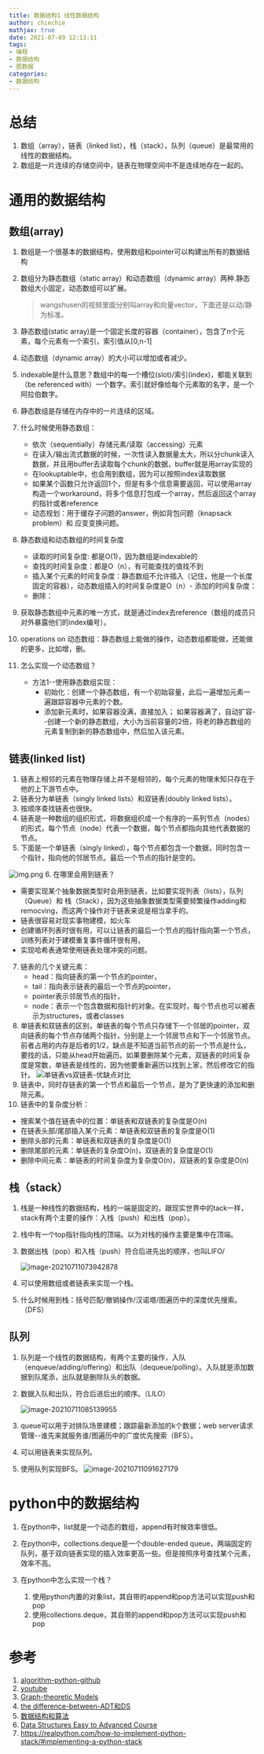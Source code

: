 ```yaml
---
title: 数据结构1 线性数据结构
author: chiechie
mathjax: true
date: 2021-07-09 12:13:11
tags:
- 编程
- 数据结构
- 图数据
categories: 
- 数据结构
---
```



# 总结

1. 数组（array），链表（linked list），栈（stack），队列（queue）是最常用的线性的数据结构。
2. 数组是一片连续的存储空间中，链表在物理空间中不是连续地存在一起的。

#  通用的数据结构

## 数组(array) 

1. 数组是一个很基本的数据结构，使用数组和pointer可以构建出所有的数据结构
1. 数组分为静态数组（static array）和动态数组（dynamic array）两种.静态数组大小固定，动态数组可以扩展。
  
   > wangshusen的视频里面分别叫array和向量vector，下面还是以动/静为标准。

2. 静态数组(static array)是一个固定长度的容器（container），包含了n个元素，每个元素有一个索引，索引值从[0,n-1]
3. 动态数组（dynamic array）的大小可以增加或者减少。
3. indexable是什么意思？数组中的每一个槽位(slot)/索引(index)，都能关联到（be referenced with）一个数字。索引就好像给每个元素取的名字，是一个阿拉伯数字。
4. 静态数组是存储在内存中的一片连续的区域。
5. 什么时候使用静态数组：
   - 依次（sequentially）存储元素/读取（accessing）元素
   - 在读入/输出流式数据的时候，一次性读入数据量太大，所以分chunk读入数据，并且用buffer去读取每个chunk的数据，buffer就是用array实现的
   - 在lookuptable中，也会用到数组，因为可以按照index读取数据
    - 如果某个函数只允许返回1个，但是有多个信息需要返回，可以使用array构造一个workaround，将多个信息打包成一个array，然后返回这个array的指针或者reference
    - 动态规划：用于缓存子问题的answer，例如背包问题（knapsack problem）和 应变变换问题。
6. 静态数组和动态数组的时间复杂度
    - 读取的时间复杂度: 都是O(1)，因为数组是indexable的
    - 查找的时间复杂度：都是O（n），有可能查找的值找不到
    - 插入某个元素的时间复杂度：静态数组不允许插入（记住，他是一个长度固定的容器），动态数组插入的时间复杂度是O（n）- 添加的时间复杂度：
    - 删除：
7. 获取静态数组中元素的唯一方式，就是通过index去reference（数组的成员只对外暴露他们的index编号）。
8. operations on 动态数组：静态数组上能做的操作，动态数组都能做，还能做的更多，比如增，删。
9. 怎么实现一个动态数组？
    - 方法1--使用静态数组实现：
      - 初始化：创建一个静态数组，有一个初始容量，此后一遍增加元素一遍跟踪容器中元素的个数。
      - 添加新元素时，如果容器没满，直接加入； 如果容器满了，自动扩容--创建一个新的静态数组，大小为当前容量的2倍，将老的静态数组的元素复制到新的静态数组中，然后加入该元素。


## 链表(linked list)

1. 链表上相邻的元素在物理存储上并不是相邻的，每个元素的物理未知只存在于他的上下游节点中。
2. 链表分为单链表（singly linked lists）和双链表(doubly linked lists）。
3. 按顺序查找链表也很快。
4. 链表是一种数组的组织形式，将数据组织成一个有序的一系列节点（nodes）的形式，每个节点（node）代表一个数据，每个节点都指向其他代表数据的节点。
5. 下面是一个单链表（singly linked），每个节点都包含一个数据，同时包含一个指针，指向他的邻居节点。最后一个节点的指针是空的。

![img.png](img.png)
6. 在哪里会用到链表？ 
   - 需要实现某个抽象数据类型时会用到链表，比如要实现列表（lists），队列（Queue）和 栈（Stack），因为这些抽象数据类型需要频繁操作adding和remocving，而这两个操作对于链表来说是相当拿手的。
   - 链表很容易对现实事物建模，如火车
   - 创建循环列表时很有用，可以让链表的最后一个节点的指针指向第一个节点，训练列表对于建模重复事件循环很有用，
   - 实现哈希表通常使用链表处理冲突的问题。
7. 链表的几个关键元素：
   - head：指向链表的第一个节点的pointer，
   - tail：指向表示链表的最后一个节点的pointer，
   - pointer表示邻居节点的指针，
   - node：表示一个包含数据和指针的对象。在实现时，每个节点也可以被表示为structures，或者classes
8. 单链表和双链表的区别，单链表的每个节点只存储下一个邻居的pointer，双向链表的每个节点存储两个指针，分别是上一个邻居节点和下一个邻居节点。前者占用的内存是后者的1/2，缺点是不知道当前节点的前一个节点是什么，要找的话，只能从head开始遍历。如果要删除某个元素，双链表的时间复杂度是常数，单链表是线性的，因为他要重新遍历以找到上家，然后修改它的指针。
   ![单链表vs双链表-优缺点对比](img_1.png)
9. 链表中，同时存链表的第一个节点和最后一个节点，是为了更快速的添加和删除元素。
10. 链表中的复杂度分析：
   - 搜索某个值在链表中的位置：单链表和双链表的复杂度是O(n)
   - 在链表头部/尾部插入某个元素：单链表和双链表的复杂度是O(1)
   - 删除头部的元素：单链表和双链表的复杂度是O(1)
   - 删除尾部的元素：单链表的复杂度O(n)，双链表的复杂度是O(1)
   - 删除中间元素：单链表的时间复杂度为复杂度O(n)，双链表的复杂度是O(n)



## 栈（stack）

1. 栈是一种线性的数据结构，栈的一端是固定的，跟现实世界中的tack一样，stack有两个主要的操作：入栈（push）和出栈（pop）。
2. 栈中有一个top指针指向栈的顶端。以为对栈的操作主要是集中在顶端。
3. 数据出栈（pop）和入栈（push）符合后进先出的顺序，也叫LIFO/

   ![image-20210711073942878](/Users/shihuanzhao/research_space/chiechie.github.io/source/_posts/data_structure/image-20210711073942878.png)

1. 可以使用数组或者链表来实现一个栈。
5. 什么时候用到栈：括号匹配/撤销操作/汉诺塔/图遍历中的深度优先搜索。（DFS）

##  队列

1. 队列是一个线性的数据结构，有两个主要的操作，入队（enqueue/adding/offering）和出队（dequeue/polling）。入队就是添加数据到队尾添，出队就是删除队头的数据。

2. 数据入队和出队，符合后进后出的顺序。（LILO）

   ![image-20210711085139955](/Users/shihuanzhao/research_space/chiechie.github.io/source/_posts/data_structure/image-20210711085139955.png)

2. queue可以用于对排队场景建模；跟踪最新添加的k个数据；web server请求管理--谁先来就服务谁/图遍历中的广度优先搜索（BFS）。
3. 可以用链表来实现队列。
3. 使用队列实现BFS。
   ![image-20210711091627179](./image-20210711091627179.png)


# python中的数据结构

1. 在python中，list就是一个动态的数组，append有时候效率很低。
2. 在python中，collections.deque是一个double-ended queue，两端固定的队列，基于双向链表实现的插入效率更高一些。但是按照序号查找某个元素，效率不高。
3. 在python中怎么实现一个栈？

   1. 使用python内置的对象list，其自带的append和pop方法可以实现push和pop
   2. 使用collections.deque，其自带的append和pop方法可以实现push和pop



# 参考

1. [algorithm-python-github](https://github.com/akzare/Algorithms)
1. [youtube](https://www.youtube.com/watch?v=gXgEDyodOJU)
2. [Graph-theoretic Models](https://www.youtube.com/watch?v=V_TulH374hw)
3. [the difference-between-ADT和DS](https://stackoverflow.com/questions/13965757/what-is-the-difference-between-an-abstract-data-typeadt-and-a-data-structure)
4. [数据结构和算法](https://www.csie.ntu.edu.tw/~htlin/course/dsa21spring/)
5. [Data Structures Easy to Advanced Course](https://www.youtube.com/watch?v=RBSGKlAvoiM&t=102s)
7. https://realpython.com/how-to-implement-python-stack/#implementing-a-python-stack